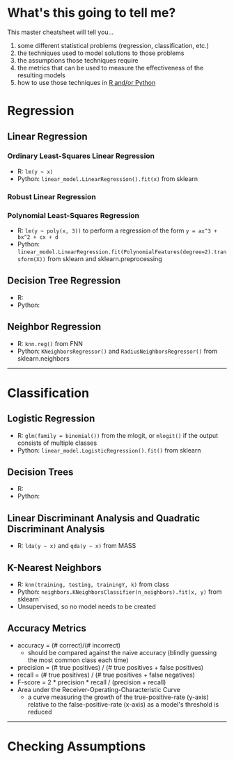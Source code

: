 # What's this going to tell me?
This master cheatsheet will tell you...

1. some different statistical problems (regression, classification, etc.)
2. the techniques used to model solutions to those problems
3. the assumptions those techniques require
4. the metrics that can be used to measure the effectiveness of the resulting models
5. how to use those techniques in [R and/or Python](http://mathesaurus.sourceforge.net/r-numpy.html)

# Regression
## Linear Regression
### Ordinary Least-Squares Linear Regression
* R: `lm(y ~ x)`
* Python: `linear_model.LinearRegression().fit(x)` from sklearn

### Robust Linear Regression

### Polynomial Least-Squares Regression
* R: `lm(y ~ poly(x, 3))` to perform a regression of the form `y = ax^3 + bx^2 + cx + d`
* Python: `linear_model.LinearRegression.fit(PolynomialFeatures(degree=2).transform(X))` from sklearn and sklearn.preprocessing

## Decision Tree Regression
* R:
* Python:

## Neighbor Regression
* R: `knn.reg()` from FNN
* Python: `KNeighborsRegressor()` and `RadiusNeighborsRegressor()` from sklearn.neighbors

---

# Classification
## Logistic Regression
* R: `glm(family = binomial())` from the mlogit, or `mlogit()` if the output consists of multiple classes
* Python: `linear_model.LogisticRegression().fit()` from sklearn

## Decision Trees
* R:
* Python:

## Linear Discriminant Analysis and Quadratic Discriminant Analysis
* R: `lda(y ~ x)` and `qda(y ~ x)` from MASS

## K-Nearest Neighbors
* R: `knn(training, testing, trainingY, k)` from class
* Python: `neighbors.KNeighborsClassifier(n_neighbors).fit(x, y)` from sklearn`
* Unsupervised, so no model needs to be created

## Accuracy Metrics
* accuracy = (# correct)/(# incorrect)
	* should be compared against the naive accuracy (blindly guessing the most common class each time)
* precision = (# true positives) / (# true positives + false positives)
* recall = (# true positives) / (# true positives + false negatives)
* F-score = 2 \* precision \* recall / (precision + recall)
* Area under the Receiver-Operating-Characteristic Curve
	* a curve measuring the growth of the true-positive-rate (y-axis) relative to the false-positive-rate (x-axis) as a model's threshold is reduced

---

# Checking Assumptions
